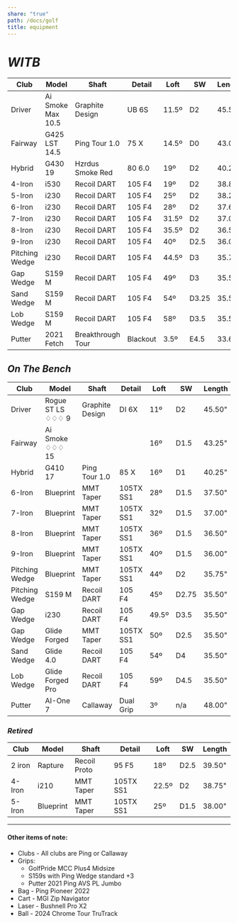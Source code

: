 ```yaml
---
share: "true"
path: /docs/golf
title: equipment
---
```

# _WITB_    
| Club           | Model             | Shaft             | Detail   | Loft  | SW    | Length |
| -------------- | ----------------- | ----------------- | -------- | ----- | ----- | ------ |
| Driver         | Ai Smoke Max 10.5 | Graphite Design   | UB 6S    | 11.5º | D2    | 45.50" |
| Fairway        | G425 LST 14.5     | Ping Tour 1.0     | 75 X     | 14.5º | D0    | 43.00" |
| Hybrid         | G430 19           | Hzrdus Smoke Red  | 80 6.0   | 19º   | D2    | 40.25" |
| 4-Iron         | i530              | Recoil DART       | 105 F4   | 19º   | D2    | 38.88" |
| 5-Iron         | i230              | Recoil DART       | 105 F4   | 25º   | D2    | 38.25" |
| 6-Iron         | i230              | Recoil DART       | 105 F4   | 28º   | D2    | 37.63" |
| 7-Iron         | i230              | Recoil DART       | 105 F4   | 31.5º | D2    | 37.00" |
| 8-Iron         | i230              | Recoil DART       | 105 F4   | 35.5º | D2    | 36.50" |
| 9-Iron         | i230              | Recoil DART       | 105 F4   | 40º   | D2.5  | 36.00" |
| Pitching Wedge | i230              | Recoil DART       | 105 F4   | 44.5º | D3    | 35.75" |
| Gap Wedge      | S159 M            | Recoil DART       | 105 F4   | 49º   | D3    | 35.50" |
| Sand Wedge     | S159 M            | Recoil DART       | 105 F4   | 54º   | D3.25 | 35.50" |
| Lob Wedge      | S159 M            | Recoil DART       | 105 F4   | 58º   | D3.5  | 35.50" |
| Putter         | 2021 Fetch        | Breakthrough Tour | Blackout | 3.5º  | E4.5  | 33.60" |

## _On The Bench_
| Club           | Model             | Shaft             | Detail    | Loft  | SW    | Length |
| -------------- | ----------------- | ----------------- | --------- | ----- | ----- | ------ |
| Driver         | Rogue ST LS ♢♢♢ 9 | Graphite Design   | DI 6X     | 11º   | D2    | 45.50" |
| Fairway        | Ai Smoke ♢♢♢  15  |                   |           | 16º   | D1.5  | 43.25" |
| Hybrid         | G410 17           | Ping Tour 1.0     | 85 X      | 16º   | D1    | 40.25" |
| 6-Iron         | Blueprint         | MMT Taper         | 105TX SS1 | 28º   | D1.5  | 37.50" |
| 7-Iron         | Blueprint         | MMT Taper         | 105TX SS1 | 32º   | D1.5  | 37.00" |
| 8-Iron         | Blueprint         | MMT Taper         | 105TX SS1 | 36º   | D1.5  | 36.50" |
| 9-Iron         | Blueprint         | MMT Taper         | 105TX SS1 | 40º   | D1.5  | 36.00" |
| Pitching Wedge | Blueprint         | MMT Taper         | 105TX SS1 | 44º   | D2    | 35.75" |
| Pitching Wedge | S159 M            | Recoil DART       | 105 F4    | 45º   | D2.75 | 35.50" |
| Gap Wedge      | i230              | Recoil DART       | 105 F4    | 49.5º | D3.5  | 35.50" |
| Gap Wedge      | Glide Forged      | MMT Taper         | 105TX SS1 | 50º   | D2.5  | 35.50" |
| Sand Wedge     | Glide 4.0         | Recoil DART       | 105 F4    | 54º   | D4    | 35.50" |
| Lob Wedge      | Glide Forged Pro  | Recoil DART       | 105 F4    | 59º   | D4.5  | 35.50" |
| Putter         | AI-One 7          | Callaway          | Dual Grip | 3º    | n/a   | 48.00" |

### _Retired_
| Club           | Model        | Shaft        | Detail    | Loft  | SW   | Length |
| -------------- | ------------ | ------------ | --------- | ----- | ---- | ------ |
| 2 iron         | Rapture      | Recoil Proto | 95 F5     | 18º   | D2.5 | 39.50" |
| 4-Iron         | i210         | MMT Taper    | 105TX SS1 | 22.5º | D2   | 38.75" |
| 5-Iron         | Blueprint    | MMT Taper    | 105TX SS1 | 25º   | D1.5 | 38.00" |

---

#### Other items of note:

* Clubs - All clubs are Ping or Callaway
* Grips:
    + GolfPride MCC Plus4 Midsize
    + S159s with Ping Wedge standard +3
    + Putter 2021 Ping AVS PL Jumbo
* Bag - Ping Pioneer 2022
* Cart - MGI Zip Navigator
* Laser - Bushnell Pro X2
* Ball - 2024 Chrome Tour TruTrack
